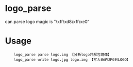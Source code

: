 # logo_parse
can parse logo magic is ”\xff\xd8\xff\xe0“
# Usage
``` shell
    logo_parse parse logo.img 【分析logo并解包镜像】
    logo_parse write logo.jpg logo.img 【写入新的JPG到LOGO】
```
